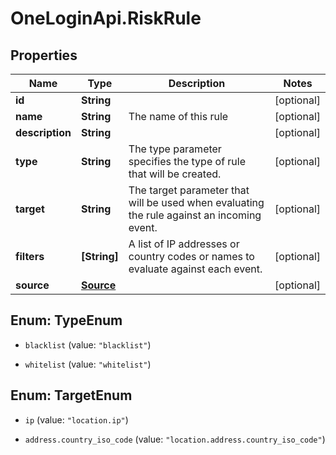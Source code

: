 # OneLoginApi.RiskRule

## Properties

Name | Type | Description | Notes
------------ | ------------- | ------------- | -------------
**id** | **String** |  | [optional] 
**name** | **String** | The name of this rule | [optional] 
**description** | **String** |  | [optional] 
**type** | **String** | The type parameter specifies the type of rule that will be created. | [optional] 
**target** | **String** | The target parameter that will be used when evaluating the rule against an incoming event. | [optional] 
**filters** | **[String]** | A list of IP addresses or country codes or names to evaluate against each event. | [optional] 
**source** | [**Source**](Source.md) |  | [optional] 



## Enum: TypeEnum


* `blacklist` (value: `"blacklist"`)

* `whitelist` (value: `"whitelist"`)





## Enum: TargetEnum


* `ip` (value: `"location.ip"`)

* `address.country_iso_code` (value: `"location.address.country_iso_code"`)




